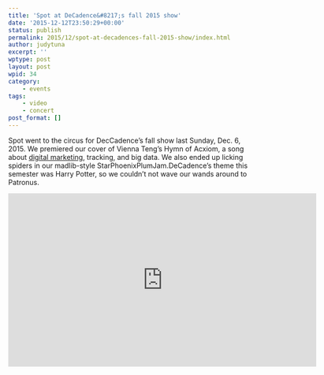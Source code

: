 ```yaml
---
title: 'Spot at DeCadence&#8217;s fall 2015 show'
date: '2015-12-12T23:50:29+00:00'
status: publish
permalink: 2015/12/spot-at-decadences-fall-2015-show/index.html
author: judytuna
excerpt: ''
wptype: post
layout: post
wpid: 34
category:
    - events
tags:
    - video
    - concert
post_format: []
---
```

Spot went to the circus for DecCadence’s fall show last Sunday, Dec. 6, 2015. We premiered our cover of Vienna Teng’s Hymn of Acxiom, a song about [digital marketing](http://www.tomsguide.com/us/vienna-teng-hymn-of-acxiom,news-17663.html), tracking, and big data. We also ended up licking spiders in our madlib-style StarPhoenixPlumJam.DeCadence’s theme this semester was Harry Potter, so we couldn’t not wave our wands around to Patronus.

<iframe allow="accelerometer; autoplay; clipboard-write; encrypted-media; gyroscope; picture-in-picture" allowfullscreen="" frameborder="0" height="352" loading="lazy" src="https://www.youtube.com/embed/Jln7AHi7lw0?list=PLnbkkNH-_t215_10LywNU2YAtQrWFFpyg" title="Spot the Octopus - Hymn of Axciom" width="625"></iframe>